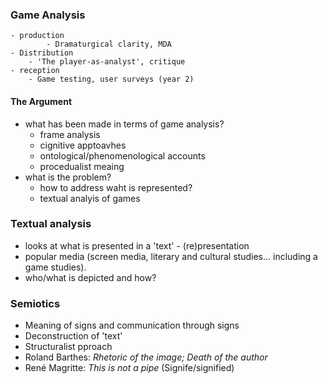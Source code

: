 

### Game Analysis
	- production
			- Dramaturgical clarity, MDA
	- Distribution
		- 'The player-as-analyst', critique
	- reception
		- Game testing, user surveys (year 2)

#### The Argument
- what has been made in terms of game analysis?
	- frame analysis
	- cignitive apptoavhes
	- ontological/phenomenological accounts
	- procedualist meaing
- what is the problem?
	- how to address waht is represented?
	- textual analyis of games


### Textual analysis
- looks at what is presented in a 'text' - (re)presentation
- popular media (screen media, literary and cultural studies... including a game studies).
- who/what is depicted and how?

### Semiotics
- Meaning of signs and communication through signs
- Deconstruction of 'text'
- Structuralist pproach
- Roland Barthes: _Rhetoric of the image; Death of the author_
- René Magritte: _This is not a pipe_ (Signife/signified)